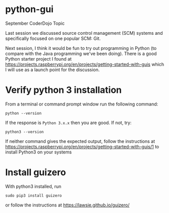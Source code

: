 # python-gui
September CoderDojo Topic

Last session we discussed source control management (SCM) systems and specifically focused on one popular SCM: Git.

Next session, I think it would be fun to try out programming in Python (to compare with the Java programming we've been doing). There is a good Python starter project I found at https://projects.raspberrypi.org/en/projects/getting-started-with-guis which I will use as a launch point for the discussion.

# Verify python 3 installation
From a terminal or command prompt window run the following command:

```
python --version
```

If the response is `Python 3.x.x` then you are good. If not, try:

```
python3 --version
```

If neither command gives the expected output, follow the instructions at https://projects.raspberrypi.org/en/projects/getting-started-with-guis/1 to install Python3 on your systems

# Install guizero

With python3 installed, run

`sudo pip3 install guizero`

or follow the instructions at https://lawsie.github.io/guizero/
